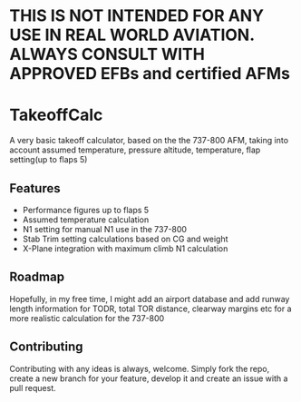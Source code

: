# **THIS IS NOT INTENDED FOR ANY USE IN REAL WORLD AVIATION. ALWAYS CONSULT WITH APPROVED EFBs and certified AFMs**

# TakeoffCalc

A very basic takeoff calculator, based on the the 737-800 AFM, taking into account assumed temperature, pressure altitude, temperature, flap setting(up to flaps 5)

## Features
- Performance figures up to flaps 5
- Assumed temperature calculation
- N1 setting for manual N1 use in the 737-800
- Stab Trim setting calculations based on CG and weight
- X-Plane integration with maximum climb N1 calculation

## Roadmap
Hopefully, in my free time, I might add an airport database and add runway length information for TODR, total TOR distance, clearway margins etc for a more realistic calculation for the 737-800

## Contributing
Contributing with any ideas is always, welcome. Simply fork the repo, create a new branch for your feature, develop it and create an issue with a pull request.